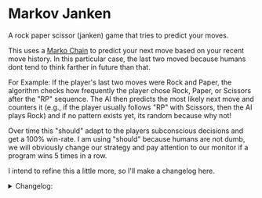 #  Markov Janken
A rock paper scissor (janken) game that tries to predict your moves.

This uses a [Marko Chain](https://en.wikipedia.org/wiki/Markov_chain) to predict your next move based on your recent move history. In this particular case, the last two moved because humans dont tend to think farther in future than that. 

For Example: If the player's last two moves were Rock and Paper, the algorithm checks how frequently the player chose Rock, Paper, or Scissors after the "RP" sequence. The AI then predicts the most likely next move and counters it (e.g., if the player usually follows "RP" with Scissors, then the AI plays Rock) and if no pattern exists yet, its random because why not!

Over time this "should" adapt to the players subconscious decisions and get a 100% win-rate. I am using "should" because humans are not dumb, we will obviously change our strategy and pay attention to our monitor if a program wins 5 times in a row.

I intend to refine this a little more, so I'll make a changelog here.

<details>
<summary>Changelog:</summary>

- 1
   - Made the intial commit. No optimizations yet.

- 2
   - Made counterMove, to get a counter move, duh.
   
   - Made getFrequencyBasedMove, this makes it so that in early game, when no patterns are found, it is not relied on a random move, rather we can count the most common move from the player in playerHistory and use that, if empty, use random move.

   - Made isRepeatingPattern and getAntiHumanMove, it checks if the last move is repeated 3 times, if yes then it refrains from countering the same move again because humans dont use the same move 3 times a row. But this makes a stupid bug, if you spam just 1 move consecutively you will trick the ai into always picking the wrong move against you. So essentially beating the system (The idea sounded better in my head, trust). Might remove this later. Also the way I have implemented this is also very stupid so def getting removed next patch.

- 3
   - Upgraded getMarkovMove with a spam detection logic. Also one little thing, either I am really predictable or this is actualy really good at predicting stuff. In my test runs I have been unable to beat this even though I know how it works.
   
- 4
   - Removed scrolling text because its stupid.
   
   - Score display on top, qol fr

   - Hardcoded a 1 second delay when the erong move error is displayed for absolutely no reason :100:

</details>
